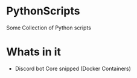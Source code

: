 # PythonScripts
Some Collection of Python scripts


# Whats in it

- Discord bot Core snipped (Docker Containers)

